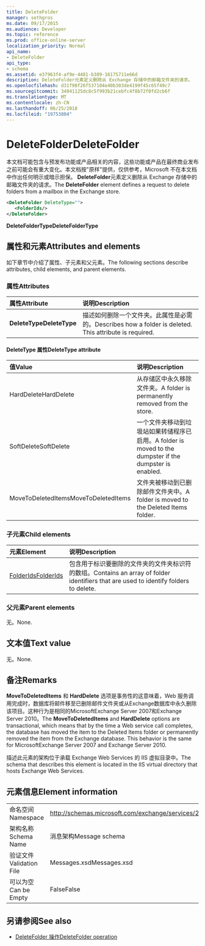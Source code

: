 ```yaml
---
title: DeleteFolder
manager: sethgros
ms.date: 09/17/2015
ms.audience: Developer
ms.topic: reference
ms.prod: office-online-server
localization_priority: Normal
api_name:
- DeleteFolder
api_type:
- schema
ms.assetid: e37963f4-af9e-4481-b389-16175711e66d
description: DeleteFolder元素定义删除从 Exchange 存储中的邮箱文件夹的请求。
ms.openlocfilehash: d31f98f26f537104e40b303de4199f45c65f49c7
ms.sourcegitcommit: 34041125dc8c5f993b21cebfc4f8b72f0fd2cb6f
ms.translationtype: MT
ms.contentlocale: zh-CN
ms.lasthandoff: 06/25/2018
ms.locfileid: "19753804"
---
```

# <a name="deletefolder"></a><span data-ttu-id="7b531-103">DeleteFolder</span><span class="sxs-lookup"><span data-stu-id="7b531-103">DeleteFolder</span></span>

<span data-ttu-id="7b531-104">本文档可能包含与预发布功能或产品相关的内容，这些功能或产品在最终商业发布之前可能会有重大变化。本文档按"原样"提供，仅供参考，Microsoft 不在本文档中作出任何明示或暗示担保。 **DeleteFolder**元素定义删除从 Exchange 存储中的邮箱文件夹的请求。</span><span class="sxs-lookup"><span data-stu-id="7b531-104">The **DeleteFolder** element defines a request to delete folders from a mailbox in the Exchange store.</span></span> 
  
```XML
<DeleteFolder DeleteType="">
   <FolderIds/>
</DeleteFolder>
```

 <span data-ttu-id="7b531-105">**DeleteFolderType**</span><span class="sxs-lookup"><span data-stu-id="7b531-105">**DeleteFolderType**</span></span>
## <a name="attributes-and-elements"></a><span data-ttu-id="7b531-106">属性和元素</span><span class="sxs-lookup"><span data-stu-id="7b531-106">Attributes and elements</span></span>

<span data-ttu-id="7b531-107">如下章节中介绍了属性、子元素和父元素。</span><span class="sxs-lookup"><span data-stu-id="7b531-107">The following sections describe attributes, child elements, and parent elements.</span></span>
  
### <a name="attributes"></a><span data-ttu-id="7b531-108">属性</span><span class="sxs-lookup"><span data-stu-id="7b531-108">Attributes</span></span>

|<span data-ttu-id="7b531-109">**属性**</span><span class="sxs-lookup"><span data-stu-id="7b531-109">**Attribute**</span></span>|<span data-ttu-id="7b531-110">**说明**</span><span class="sxs-lookup"><span data-stu-id="7b531-110">**Description**</span></span>|
|:-----|:-----|
|<span data-ttu-id="7b531-111">**DeleteType**</span><span class="sxs-lookup"><span data-stu-id="7b531-111">**DeleteType**</span></span> <br/> |<span data-ttu-id="7b531-p101">描述如何删除一个文件夹。此属性是必需的。</span><span class="sxs-lookup"><span data-stu-id="7b531-p101">Describes how a folder is deleted. This attribute is required.</span></span>  <br/> |
   
#### <a name="deletetype-attribute"></a><span data-ttu-id="7b531-114">DeleteType 属性</span><span class="sxs-lookup"><span data-stu-id="7b531-114">DeleteType attribute</span></span>

|<span data-ttu-id="7b531-115">**值**</span><span class="sxs-lookup"><span data-stu-id="7b531-115">**Value**</span></span>|<span data-ttu-id="7b531-116">**说明**</span><span class="sxs-lookup"><span data-stu-id="7b531-116">**Description**</span></span>|
|:-----|:-----|
|<span data-ttu-id="7b531-117">HardDelete</span><span class="sxs-lookup"><span data-stu-id="7b531-117">HardDelete</span></span>  <br/> |<span data-ttu-id="7b531-118">从存储区中永久移除文件夹。</span><span class="sxs-lookup"><span data-stu-id="7b531-118">A folder is permanently removed from the store.</span></span>  <br/> |
|<span data-ttu-id="7b531-119">SoftDelete</span><span class="sxs-lookup"><span data-stu-id="7b531-119">SoftDelete</span></span>  <br/> |<span data-ttu-id="7b531-120">一个文件夹移动到垃圾站如果转储程序已启用。</span><span class="sxs-lookup"><span data-stu-id="7b531-120">A folder is moved to the dumpster if the dumpster is enabled.</span></span>  <br/> |
|<span data-ttu-id="7b531-121">MoveToDeletedItems</span><span class="sxs-lookup"><span data-stu-id="7b531-121">MoveToDeletedItems</span></span>  <br/> |<span data-ttu-id="7b531-122">文件夹被移动到已删除邮件文件夹中。</span><span class="sxs-lookup"><span data-stu-id="7b531-122">A folder is moved to the Deleted Items folder.</span></span>  <br/> |
   
### <a name="child-elements"></a><span data-ttu-id="7b531-123">子元素</span><span class="sxs-lookup"><span data-stu-id="7b531-123">Child elements</span></span>

|<span data-ttu-id="7b531-124">**元素**</span><span class="sxs-lookup"><span data-stu-id="7b531-124">**Element**</span></span>|<span data-ttu-id="7b531-125">**说明**</span><span class="sxs-lookup"><span data-stu-id="7b531-125">**Description**</span></span>|
|:-----|:-----|
|[<span data-ttu-id="7b531-126">FolderIds</span><span class="sxs-lookup"><span data-stu-id="7b531-126">FolderIds</span></span>](folderids.md) <br/> |<span data-ttu-id="7b531-127">包含用于标识要删除的文件夹的文件夹标识符的数组。</span><span class="sxs-lookup"><span data-stu-id="7b531-127">Contains an array of folder identifiers that are used to identify folders to delete.</span></span>  <br/> |
   
### <a name="parent-elements"></a><span data-ttu-id="7b531-128">父元素</span><span class="sxs-lookup"><span data-stu-id="7b531-128">Parent elements</span></span>

<span data-ttu-id="7b531-129">无。</span><span class="sxs-lookup"><span data-stu-id="7b531-129">None.</span></span>
  
## <a name="text-value"></a><span data-ttu-id="7b531-130">文本值</span><span class="sxs-lookup"><span data-stu-id="7b531-130">Text value</span></span>

<span data-ttu-id="7b531-131">无。</span><span class="sxs-lookup"><span data-stu-id="7b531-131">None.</span></span>
  
## <a name="remarks"></a><span data-ttu-id="7b531-132">备注</span><span class="sxs-lookup"><span data-stu-id="7b531-132">Remarks</span></span>

<span data-ttu-id="7b531-p102">**MoveToDeletedItems** 和 **HardDelete** 选项是事务性的这意味着，Web 服务调用完成时，数据库将邮件移至已删除邮件文件夹或从Exchange数据库中永久删除该项目。这种行为是相同的MicrosoftExchange Server 2007和Exchange Server 2010。</span><span class="sxs-lookup"><span data-stu-id="7b531-p102">The **MoveToDeletedItems** and **HardDelete** options are transactional, which means that by the time a Web service call completes, the database has moved the item to the Deleted Items folder or permanently removed the item from the Exchange database. This behavior is the same for MicrosoftExchange Server 2007 and Exchange Server 2010.</span></span> 
  
<span data-ttu-id="7b531-135">描述此元素的架构位于承载 Exchange Web Services 的 IIS 虚拟目录中。</span><span class="sxs-lookup"><span data-stu-id="7b531-135">The schema that describes this element is located in the IIS virtual directory that hosts Exchange Web Services.</span></span>
  
## <a name="element-information"></a><span data-ttu-id="7b531-136">元素信息</span><span class="sxs-lookup"><span data-stu-id="7b531-136">Element information</span></span>

|||
|:-----|:-----|
|<span data-ttu-id="7b531-137">命名空间</span><span class="sxs-lookup"><span data-stu-id="7b531-137">Namespace</span></span>  <br/> |http://schemas.microsoft.com/exchange/services/2006/messages  <br/> |
|<span data-ttu-id="7b531-138">架构名称</span><span class="sxs-lookup"><span data-stu-id="7b531-138">Schema Name</span></span>  <br/> |<span data-ttu-id="7b531-139">消息架构</span><span class="sxs-lookup"><span data-stu-id="7b531-139">Message schema</span></span>  <br/> |
|<span data-ttu-id="7b531-140">验证文件</span><span class="sxs-lookup"><span data-stu-id="7b531-140">Validation File</span></span>  <br/> |<span data-ttu-id="7b531-141">Messages.xsd</span><span class="sxs-lookup"><span data-stu-id="7b531-141">Messages.xsd</span></span>  <br/> |
|<span data-ttu-id="7b531-142">可以为空</span><span class="sxs-lookup"><span data-stu-id="7b531-142">Can be Empty</span></span>  <br/> |<span data-ttu-id="7b531-143">False</span><span class="sxs-lookup"><span data-stu-id="7b531-143">False</span></span>  <br/> |
   
## <a name="see-also"></a><span data-ttu-id="7b531-144">另请参阅</span><span class="sxs-lookup"><span data-stu-id="7b531-144">See also</span></span>

- [<span data-ttu-id="7b531-145">DeleteFolder 操作</span><span class="sxs-lookup"><span data-stu-id="7b531-145">DeleteFolder operation</span></span>](deletefolder-operation.md)

